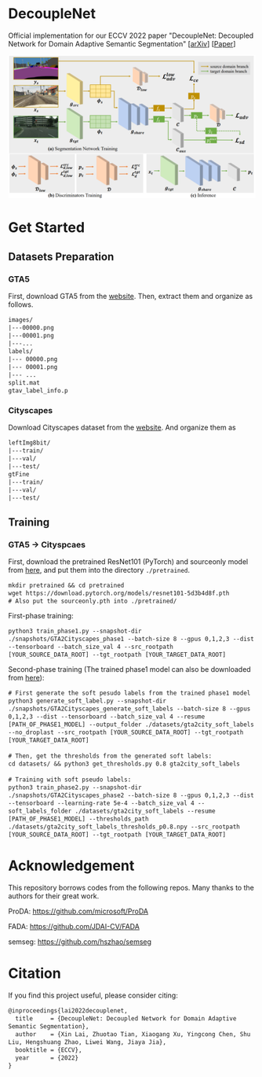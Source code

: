# DecoupleNet
Official implementation for our ECCV 2022 paper "DecoupleNet: Decoupled Network for Domain Adaptive Semantic Segmentation" [[arXiv](https://arxiv.org/pdf/2207.09988.pdf)] [[Paper](https://www.ecva.net/papers/eccv_2022/papers_ECCV/papers/136930362.pdf)]

<div align="center">
  <img src="figs/fig.png"/>
</div>

# Get Started

## Datasets Preparation

### GTA5
First, download GTA5 from the [website](https://download.visinf.tu-darmstadt.de/data/from_games/). Then, extract them and organize as follows.
```
images/
|---00000.png
|---00001.png
|---...
labels/
|--- 00000.png
|--- 00001.png
|--- ...
split.mat
gtav_label_info.p
```

### Cityscapes

Download Cityscapes dataset from the [website](https://www.cityscapes-dataset.com/). And organize them as 
```
leftImg8bit/
|---train/
|---val/
|---test/
gtFine
|---train/
|---val/
|---test/
```

## Training

### GTA5 -> Cityspcaes
First, download the pretrained ResNet101 (PyTorch) and sourceonly model from [here](https://mycuhk-my.sharepoint.com/:u:/g/personal/1155154502_link_cuhk_edu_hk/EVowKrywcUVJhK0tbO_ebxQBv83FCISbGW_2fTeCWiFvGA), and put them into the directory `./pretrained`.
```
mkdir pretrained && cd pretrained
wget https://download.pytorch.org/models/resnet101-5d3b4d8f.pth
# Also put the sourceonly.pth into ./pretrained/
```

First-phase training:
```
python3 train_phase1.py --snapshot-dir ./snapshots/GTA2Cityscapes_phase1 --batch-size 8 --gpus 0,1,2,3 --dist --tensorboard --batch_size_val 4 --src_rootpath [YOUR_SOURCE_DATA_ROOT] --tgt_rootpath [YOUR_TARGET_DATA_ROOT]
```

Second-phase training (The trained phase1 model can also be downloaded from [here](https://mycuhk-my.sharepoint.com/:f:/g/personal/1155154502_link_cuhk_edu_hk/EmhCkQ_lJ1FLr9Dj2QopYHkB4gyXPOC2BUzjmw4jGq6FSQ?e=m8XPfC)):
```
# First generate the soft pesudo labels from the trained phase1 model
python3 generate_soft_label.py --snapshot-dir ./snapshots/GTA2Cityscapes_generate_soft_labels --batch-size 8 --gpus 0,1,2,3 --dist --tensorboard --batch_size_val 4 --resume [PATH_OF_PHASE1_MODEL] --output_folder ./datasets/gta2city_soft_labels --no_droplast --src_rootpath [YOUR_SOURCE_DATA_ROOT] --tgt_rootpath [YOUR_TARGET_DATA_ROOT]

# Then, get the thresholds from the generated soft labels: 
cd datasets/ && python3 get_thresholds.py 0.8 gta2city_soft_labels

# Training with soft pseudo labels:
python3 train_phase2.py --snapshot-dir ./snapshots/GTA2Cityscapes_phase2 --batch-size 8 --gpus 0,1,2,3 --dist --tensorboard --learning-rate 5e-4 --batch_size_val 4 --soft_labels_folder ./datasets/gta2city_soft_labels --resume [PATH_OF_PHASE1_MODEL] --thresholds_path ./datasets/gta2city_soft_labels_thresholds_p0.8.npy --src_rootpath [YOUR_SOURCE_DATA_ROOT] --tgt_rootpath [YOUR_TARGET_DATA_ROOT]
```

# Acknowledgement
This repository borrows codes from the following repos. Many thanks to the authors for their great work.

ProDA: https://github.com/microsoft/ProDA

FADA: https://github.com/JDAI-CV/FADA

semseg: https://github.com/hszhao/semseg

# Citation
If you find this project useful, please consider citing:

```
@inproceedings{lai2022decouplenet,
  title     = {DecoupleNet: Decoupled Network for Domain Adaptive Semantic Segmentation},
  author    = {Xin Lai, Zhuotao Tian, Xiaogang Xu, Yingcong Chen, Shu Liu, Hengshuang Zhao, Liwei Wang, Jiaya Jia},
  booktitle = {ECCV},
  year      = {2022}
}
```